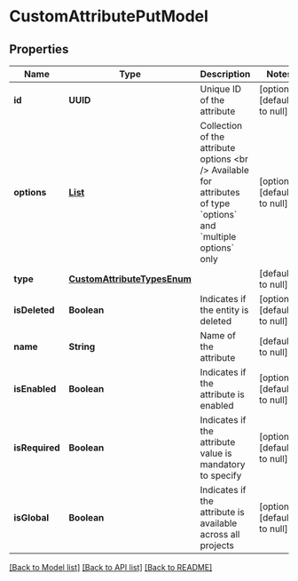# CustomAttributePutModel
## Properties

| Name | Type | Description | Notes |
|------------ | ------------- | ------------- | -------------|
| **id** | **UUID** | Unique ID of the attribute | [optional] [default to null] |
| **options** | [**List**](CustomAttributeOptionModel.md) | Collection of the attribute options  &lt;br /&gt;  Available for attributes of type &#x60;options&#x60; and &#x60;multiple options&#x60; only | [optional] [default to null] |
| **type** | [**CustomAttributeTypesEnum**](CustomAttributeTypesEnum.md) |  | [default to null] |
| **isDeleted** | **Boolean** | Indicates if the entity is deleted | [optional] [default to null] |
| **name** | **String** | Name of the attribute | [default to null] |
| **isEnabled** | **Boolean** | Indicates if the attribute is enabled | [optional] [default to null] |
| **isRequired** | **Boolean** | Indicates if the attribute value is mandatory to specify | [optional] [default to null] |
| **isGlobal** | **Boolean** | Indicates if the attribute is available across all projects | [optional] [default to null] |

[[Back to Model list]](../README.md#documentation-for-models) [[Back to API list]](../README.md#documentation-for-api-endpoints) [[Back to README]](../README.md)


